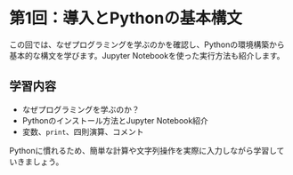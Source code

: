 # 第1回：導入とPythonの基本構文

この回では、なぜプログラミングを学ぶのかを確認し、Pythonの環境構築から基本的な構文を学びます。Jupyter Notebookを使った実行方法も紹介します。

## 学習内容

- なぜプログラミングを学ぶのか？
- Pythonのインストール方法とJupyter Notebook紹介
- 変数、`print`、四則演算、コメント

Pythonに慣れるため、簡単な計算や文字列操作を実際に入力しながら学習していきましょう。
